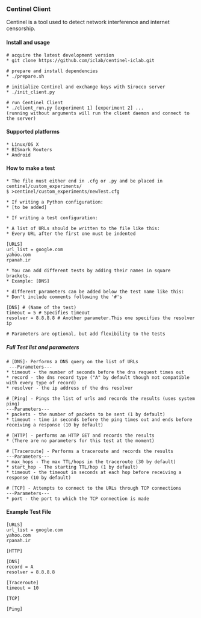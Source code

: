 ### Centinel Client

Centinel is a tool used to detect network interference and internet
censorship.

#### Install and usage

    # acquire the latest development version
    * git clone https://github.com/iclab/centinel-iclab.git
    
    # prepare and install dependencies
    * ./prepare.sh

    # initialize Centinel and exchange keys with Sirocco server
    * ./init_client.py

    # run Centinel Client
    * ./client_run.py [experiment 1] [experiment 2] ...
	(running without arguments will run the client daemon and connect to the server)

#### Supported platforms

    * Linux/OS X
    * BISmark Routers
    * Android

#### How to make a test

    * The file must either end in .cfg or .py and be placed in centinel/custom_experiments/
    $ >centinel/custom_experiments/newTest.cfg

    * If writing a Python configuration:
    * [to be added]

    * If writing a test configuration:

    * A list of URLs should be written to the file like this:
    * Every URL after the first one must be indented

    [URLS]
    url_list = google.com
	yahoo.com
	rpanah.ir

    * You can add different tests by adding their names in square brackets.
    * Example: [DNS]

    * different parameters can be added below the test name like this:
    * Don't include comments following the '#'s

    [DNS] # (Name of the test)
    timeout = 5 # Specifies timeout
    resolver = 8.8.8.8 # Another parameter.This one specifies the resolver ip

    # Parameters are optional, but add flexibility to the tests

##### Full Test list and parameters

    # [DNS]- Performs a DNS query on the list of URLs
	 ---Parameters---
	* timeout - the number of seconds before the dns request times out
	* record - the dns record type ("A" by default though not compatible with every type of record)
	* resolver - the ip address of the dns resolver

    # [Ping] - Pings the list of urls and records the results (uses system ping)
	---Parameters---
	* packets - the number of packets to be sent (1 by default)
	* timeout - time in seconds before the ping times out and ends before receiving a response (10 by default)
    
    # [HTTP] - performs an HTTP GET and records the results
	* (There are no parameters for this test at the moment)

    # [Traceroute] - Performs a traceroute and records the results
	---Parameters---
	* max_hops - The max TTL/hops in the traceroute (30 by default)
	* start_hop - The starting TTL/hop (1 by default)
	* timeout - the timeout in seconds at each hop before receiving a response (10 by default)
    
    # [TCP] - Attempts to connect to the URLs through TCP connections
	---Parameters---
	* port - the port to which the TCP connection is made


#### Example Test File ####

    [URLS]
    url_list = google.com
	yahoo.com
	rpanah.ir

    [HTTP]

    [DNS]
    record = A
    resolver = 8.8.8.8

    [Traceroute]
    timeout = 10

    [TCP]

    [Ping]

